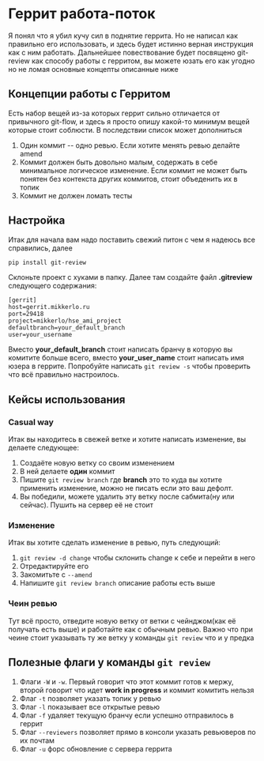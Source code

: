 # Геррит работа-поток

Я понял что я убил кучу сил в поднятие геррита. Но не написал как правильно его использовать, и здесь будет истинно верная инструкция как с ним работать.
Дальнейшее повествование будет посвящено git-review как способу работы с герритом, вы можете юзать его как угодно но не ломая основные концепты описанные ниже

## Концепции работы с Герритом
Есть набор вещей из-за которых геррит сильно отличается от привычного git-flow, и здесь я просто опишу какой-то минимум вещей которые стоит соблюсти. В последствии список может дополниться

1. Один коммит -- одно ревью. Если хотите менять ревью делайте amend
2. Коммит должен быть довольно малым, содержать в себе минимальное логическое изменение. Если коммит не может быть понятен без контекста других коммитов, стоит объеденить их в топик
3. Коммит не должен ломать тесты

## Настройка

Итак для начала вам надо поставить свежий питон с чем я надеюсь все справились, далее
```bash
pip install git-review
```

Склоньте проект с хуками в папку. Далее там создайте файл __.gitreview__ следующего содержания:
```
[gerrit]
host=gerrit.mikkerlo.ru
port=29418
project=mikkerlo/hse_ami_project
defaultbranch=your_default_branch
user=your_username
```

Вместо __your_default_branch__ стоит написать бранчу в которую вы комитите больше всего, вместо __your_user_name__ стоит написать имя юзера в геррите.
Попробуйте написать ```git review -s``` чтобы проверить что всё правильно настроилось.

## Кейсы использования

### Casual way
Итак вы находитесь в свежей ветке и хотите написать изменение, вы делаете следующее:
1. Создаёте новую ветку со своим изменением
2. В ней делаете __один__ коммит
3. Пишите ```git review branch``` где **branch** это то куда вы хотите применить изменение, можно не писать если это ваш дефолт.
4. Вы победили, можете удалить эту ветку после сабмита(ну или сейчас). Пушить на сервер её не стоит

### Изменение
Итак вы хотите сделать изменение в ревью, путь следующий:
1. ```git review -d change``` чтобы склонить change к себе и перейти в него
2. Отредактируйте его
3. Закомитьте с ```--amend```
4. Напишите ```git review branch``` описание работы есть выше


### Чеин ревью
Тут всё просто, отведите новую ветку от ветки с чейнджом(как её получать есть выше) и работайте как с обычным ревью. Важно что при чеине стоит указывать ту же ветку у команды ```git review``` что и у предка

## Полезные флаги у команды ```git review```
1. Флаги ```-W``` и ```-w```. Первый говорит что этот коммит готов к мержу, второй говорит что идет __work in progress__ и коммит комитить нельзя
2. Флаг ```-t``` позволяет указать топик у ревью
3. Флаг ```-l``` показывает все открытые ревью
4. Флаг ```-f``` удаляет текущую бранчу если успешно отправилось в геррит
5. Флаг ```--reviewers``` позволяет прямо в консоли указать ревьюверов по их почтам
6. Флаг ```-u``` форс обновление с сервера геррита

